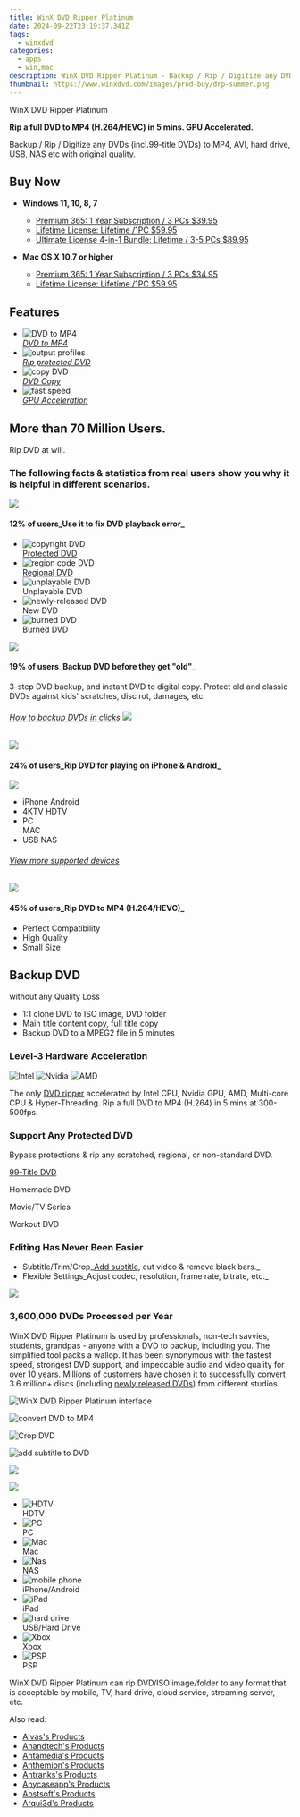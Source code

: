 ```yaml
---
title: WinX DVD Ripper Platinum
date: 2024-09-22T23:19:37.341Z
tags: 
  - winxdvd
categories: 
  - apps
  - win,mac
description: WinX DVD Ripper Platinum - Backup / Rip / Digitize any DVDs (incl.99-title DVDs) to MP4, AVI, hard drive, USB, NAS etc with original quality.
thumbnail: https://www.winxdvd.com/images/prod-buy/drp-summer.png
---
```


WinX DVD Ripper Platinum

**Rip a full DVD to MP4 (H.264/HEVC) in 5 mins. GPU Accelerated.**

Backup / Rip / Digitize any DVDs (incl.99-title DVDs) to MP4, AVI, hard drive, USB, NAS etc with original quality.

## Buy Now

- **Windows 11, 10, 8, 7**
  - [Premium 365: 1 Year Subscription / 3 PCs $39.95](https://estore.winxdvd.com/order/checkout.php?PRODS=38298369&CARD=2&QTY=1&AFFILIATE=108875&CART=2&SHORT_FORM=1&COUPON=PT1YTS&ORDERSTYLE=nLWsnJWpjHQ=&DESIGN_TYPE=2&HIDEC=0&SRC=22ptbuy1yb&daci=2094076942.1724026453)
  - [Lifetime License: Lifetime /1PC $59.95](https://estore.winxdvd.com/order/checkout.php?PRODS=38298408&CARD=2&QTY=1&AFFILIATE=108875&CART=1&SHORT_FORM=1&COUPON=HOLIDAYSALES&ORDERSTYLE=nLWsnJWpjHQ=&DESIGN_TYPE=2&HIDEC=0&SRC=22ptbuy1tb&daci=2094076942.1724026453)
  - [Ultimate License 4-in-1 Bundle: Lifetime / 3-5 PCs $89.95](https://estore.winxdvd.com/order/checkout.php?PRODS=43176000&CARD=2&QTY=1&AFFILIATE=108875&CART=1&CARD=1&SHORT_FORM=1&COUPON=WMM89&ORDERSTYLE=nLWsnJWpjHQ=&DESIGN_TYPE=2&HIDEC=0&SRC=22ptbuybundleb&daci=2094076942.1724026453)

- **Mac OS X 10.7 or higher**
  - [Premium 365: 1 Year Subscription / 3 PCs $34.95](https://estore.winxdvd.com/order/checkout.php?PRODS=39783082&QTY=1&AFFILIATE=108875&CART=1&SHORT_FORM=1&COUPON=HOLIDAYSALES&ORDERSTYLE=nLWsnJWpjHQ=&DESIGN_TYPE=2&HIDEC=0&daci=2094076942.1724026453)
  - [Lifetime License: Lifetime /1PC $59.95](https://estore.winxdvd.com/order/checkout.php?PRODS=39783158&QTY=1&AFFILIATE=108875&CART=1&SHORT_FORM=1&ORDERSTYLE=nLWsnJWpjHQ=&DESIGN_TYPE=2&HIDEC=0&daci=2094076942.1724026453)

## Features

-   ![DVD to MP4](https://www.winxdvd.com/dvd-ripper-platinum//img/div01-img04-nine.png)  
    _[DVD to MP4](https://www.winxdvd.com/resource/dvd-to-mp4.htm)_
-   ![output profiles](https://www.winxdvd.com/dvd-ripper-platinum//img/div01-img033-nine.png)  
    _[Rip protected DVD](https://www.winxdvd.com/resource/free-dvd-ripper-software-for-copy-protected-dvds.htm)_
-   ![copy DVD](https://www.winxdvd.com/dvd-ripper-platinum//img/div01-img02-nine.png)  
    _[DVD Copy](https://www.winxdvd.com/resource/top-3-free-dvd-copy.htm)_
-   ![fast speed](https://www.winxdvd.com/dvd-ripper-platinum//img/div01-img01-nine.png)  
    _[GPU Acceleration](https://www.winxdvd.com/dvd-ripper-platinum/guide-hardware-accelerated-video-decoding-encoding.htm)_

## More than 70 Million Users.  
Rip DVD at will.

### The following facts & statistics from real users show you why it is helpful in different scenarios.

![](https://www.winxdvd.com/dvd-ripper-platinum//img/div02-img04-nine.png)

#### **12%** of users_Use it to fix DVD playback error_

-   ![copyright DVD](https://www.winxdvd.com/dvd-ripper-platinum//img/div02-col01-nine.png)  
    [Protected DVD](https://www.winxdvd.com/resource/free-dvd-ripper-software-for-copy-protected-dvds.htm)
-   ![region code DVD](https://www.winxdvd.com/dvd-ripper-platinum//img/div02-col04-nine.png)  
    [Regional DVD](https://www.winxdvd.com/resource/convert-region-code-dvds.htm)
-   ![unplayable DVD](https://www.winxdvd.com/dvd-ripper-platinum//img/div02-col02-nine.png)  
    Unplayable DVD
-   ![newly-released DVD](https://www.winxdvd.com/dvd-ripper-platinum//img/new.png)  
    New DVD
-   ![burned DVD](https://www.winxdvd.com/dvd-ripper-platinum//img/burned.png)  
    Burned DVD

![](https://www.winxdvd.com/dvd-ripper-platinum//img/div02-img03-nine.png)

#### **19%** of users_Backup DVD before they get "old"_

3-step DVD backup, and instant DVD to digital copy. Protect old and classic DVDs against kids' scratches, disc rot, damages, etc.

###### [How to backup DVDs in clicks](https://www.winxdvd.com/backup-dvd/how-to-backup-dvd-collection.htm) ![](https://www.winxdvd.com/dvd-ripper-platinum//img/div02-col06-nine.png)

![](https://www.winxdvd.com/dvd-ripper-platinum//img/div02-img02-nine.png)

#### **24%** of users_Rip DVD for playing on iPhone & Android_

![](https://www.winxdvd.com/dvd-ripper-platinum//img/div02-col07-nine.png)

-   iPhone Android
-   4KTV HDTV
-   PC  
    MAC
-   USB NAS

###### [View more supported devices](https://www.winxdvd.com/dvd-ripper-platinum/tech-specs.htm)

![](https://www.winxdvd.com/dvd-ripper-platinum//img/div02-img02-nine.png)

#### **45%** of users_Rip DVD to MP4 (H.264/HEVC)_

-   Perfect Compatibility
-   High Quality
-   Small Size

## Backup DVD  
without any Quality Loss

-   1:1 clone DVD to ISO image, DVD folder
-   Main title content copy, full title copy
-   Backup DVD to a MPEG2 file in 5 minutes

### Level-3 Hardware Acceleration

![Intel](https://www.winxdvd.com/dvd-ripper-platinum//img/div03-img01-nine.png) ![Nvidia](https://www.winxdvd.com/dvd-ripper-platinum//img/div03-img03-nine.png) ![AMD](https://www.winxdvd.com/dvd-ripper-platinum//img/div03-img04-nine.png)

The only [DVD ripper](https://www.winxdvd.com/dvd-ripper/) accelerated by Intel CPU, Nvidia GPU, AMD, Multi-core CPU & Hyper-Threading. Rip a full DVD to MP4 (H.264) in 5 mins at 300-500fps.

### Support Any Protected DVD

Bypass protections & rip any scratched, regional, or non-standard DVD.

[99-Title DVD](https://www.winxdvd.com/resource/dvd-with-99-titles.htm)

Homemade DVD

Movie/TV Series

Workout DVD

### Editing Has Never Been Easier

-   Subtitle/Trim/Crop_[Add subtitle](https://www.winxdvd.com/resource/add-subtitles-to-dvd.htm), cut video & remove black bars._
-   Flexible Settings_Adjust codec, resolution, frame rate, bitrate, etc._

![](https://www.winxdvd.com/dvd-ripper-platinum//img/div04-img01.png)

### 3,600,000 DVDs Processed per Year

WinX DVD Ripper Platinum is used by professionals, non-tech savvies, students, grandpas - anyone with a DVD to backup, including you. The simplified tool packs a wallop. It has been synonymous with the fastest speed, strongest DVD support, and impeccable audio and video quality for over 10 years. Millions of customers have chosen it to successfully convert 3.6 million+ discs (including [newly released DVDs](https://www.winxdvd.com/new-dvd-release/)) from different studios.

![WinX DVD Ripper Platinum interface](https://www.winxdvd.com/dvd-ripper-platinum//img/interface.jpg)

![convert DVD to MP4](https://www.winxdvd.com/dvd-ripper-platinum//img/dvd-to-mp4.jpg)

![Crop DVD](https://www.winxdvd.com/dvd-ripper-platinum//img/crop.jpg)

![add subtitle to DVD](https://www.winxdvd.com/dvd-ripper-platinum//img/subtitle.jpg)

![](https://www.winxdvd.com/dvd-ripper-platinum//img/div04-icon11.png)

![](https://www.winxdvd.com/dvd-ripper-platinum//img/div04-icon10.png)

-   ![HDTV](https://www.winxdvd.com/dvd-ripper-platinum//img/div04-icon01.png)  
    HDTV
-   ![PC](https://www.winxdvd.com/dvd-ripper-platinum//img/div04-icon02.png)  
    PC
-   ![Mac](https://www.winxdvd.com/dvd-ripper-platinum//img/div04-icon03.png)  
    Mac
-   ![Nas](https://www.winxdvd.com/dvd-ripper-platinum//img/div04-icon04.png)  
    NAS
-   ![mobile phone](https://www.winxdvd.com/dvd-ripper-platinum//img/div04-icon05.png)  
    iPhone/Android
-   ![iPad](https://www.winxdvd.com/dvd-ripper-platinum//img/div04-icon06.png)  
    iPad
-   ![hard drive](https://www.winxdvd.com/dvd-ripper-platinum//img/div04-icon07.png)  
    USB/Hard Drive
-   ![Xbox](https://www.winxdvd.com/dvd-ripper-platinum//img/div04-icon08.png)  
    Xbox
-   ![PSP](https://www.winxdvd.com/dvd-ripper-platinum//img/div04-icon09.png)  
    PSP

WinX DVD Ripper Platinum can rip DVD/ISO image/folder to any format that is acceptable by mobile, TV, hard drive, cloud service, streaming server, etc.

<ins class="adsbygoogle"
      style="display:block"
      data-ad-client="ca-pub-7571918770474297"
      data-ad-slot="8358498916"
      data-ad-format="auto"
      data-full-width-responsive="true"></ins>

<span class="atpl-alsoreadstyle">Also read:</span>
<div><ul>
<li><a href="https://tools.techidaily.com/alvas/products/"><u>Alvas's Products</u></a></li>
<li><a href="https://tools.techidaily.com/anandtech/products/"><u>Anandtech's Products</u></a></li>
<li><a href="https://tools.techidaily.com/antamedia/products/"><u>Antamedia's Products</u></a></li>
<li><a href="https://tools.techidaily.com/anthemion/products/"><u>Anthemion's Products</u></a></li>
<li><a href="https://tools.techidaily.com/antranks/products/"><u>Antranks's Products</u></a></li>
<li><a href="https://tools.techidaily.com/anycaseapp/products/"><u>Anycaseapp's Products</u></a></li>
<li><a href="https://tools.techidaily.com/aostsoft/products/"><u>Aostsoft's Products</u></a></li>
<li><a href="https://tools.techidaily.com/arqui3d/products/"><u>Arqui3d's Products</u></a></li>
</ul></div>

